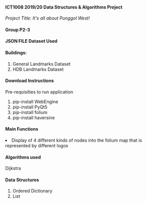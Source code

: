 <h4>ICT1008 2019/20 Data Structures & Algorithms Project</h4>
<i>Project Title: It's all about Punggol West!</i>
<h4>Group P2-3</h4>
<h4>JSON FILE Dataset Used</h4>
<h4>Buildings:</h4>
<ol>
<li>General Landmarks Dataset</li>
<li>HDB Landmarks Dataset</li></ol>
<h4>Download Instructions</h4>
Pre-requisities to run application
<ol><li>pip-install WebEngine</li>
<li>pip-install PyQt5</li>
<li>pip-install folium</li>
<li>pip-install haversine</li>
</ol>
<h4>Main Functions</h4>
<li>Display of 4 different kinds of nodes into the folium map that is represented by different logos</li>
<h4>Algorithms used</h4>
Dijkstra
<h4>Data Structures</h4>
<ol><li>Ordered Dictionary</li>
<li>List</li></ol>